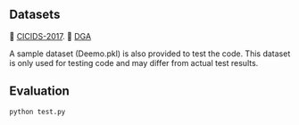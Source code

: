
## Datasets

🌟 [CICIDS-2017](https://www.unb.ca/cic/datasets/ids-2017.html). 
🌟 [DGA](http://data.netlab.360.com/)

A sample dataset (Deemo.pkl) is also provided to test the code. This dataset is only used for testing code and may differ from actual test results.

## Evaluation

```
python test.py

```

